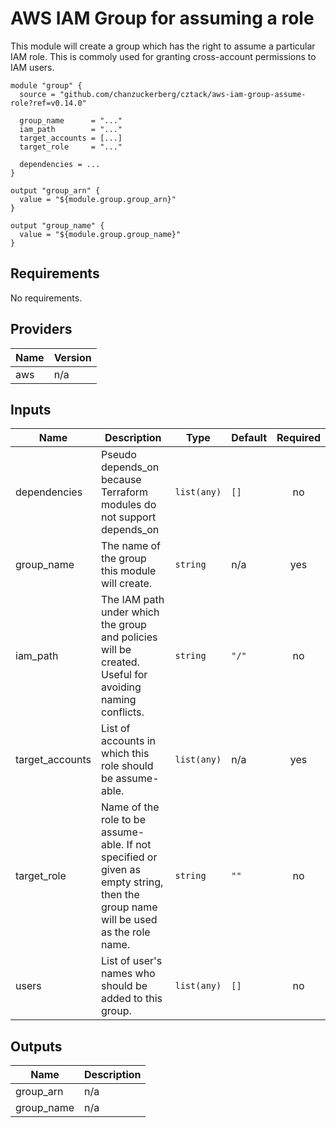 # AWS IAM Group for assuming a role

This module will create a group which has the right to assume a particular IAM role.  This is commoly used for granting cross-account permissions to IAM users.

```hcl
module "group" {
  source = "github.com/chanzuckerberg/cztack/aws-iam-group-assume-role?ref=v0.14.0"

  group_name      = "..."
  iam_path        = "..."
  target_accounts = [...]
  target_role     = "..."

  dependencies = ...
}

output "group_arn" {
  value = "${module.group.group_arn}"
}

output "group_name" {
  value = "${module.group.group_name}"
}
```

<!-- START -->
## Requirements

No requirements.

## Providers

| Name | Version |
|------|---------|
| aws | n/a |

## Inputs

| Name | Description | Type | Default | Required |
|------|-------------|------|---------|:--------:|
| dependencies | Pseudo depends\_on because Terraform modules do not support depends\_on | `list(any)` | `[]` | no |
| group\_name | The name of the group this module will create. | `string` | n/a | yes |
| iam\_path | The IAM path under which the group and policies will be created. Useful for avoiding naming conflicts. | `string` | `"/"` | no |
| target\_accounts | List of accounts in which this role should be assume-able. | `list(any)` | n/a | yes |
| target\_role | Name of the role to be assume-able. If not specified or given as empty string, then the group name will be used as the role name. | `string` | `""` | no |
| users | List of user's names who should be added to this group. | `list(any)` | `[]` | no |

## Outputs

| Name | Description |
|------|-------------|
| group\_arn | n/a |
| group\_name | n/a |

<!-- END -->
